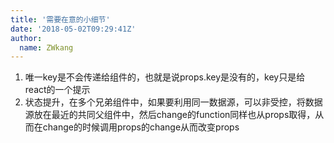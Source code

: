 ```yaml
---
title: '需要在意的小细节'
date: '2018-05-02T09:29:41Z'
author:
  name: ZWkang
---
```

1. 唯一key是不会传递给组件的，也就是说props.key是没有的，key只是给react的一个提示
2. 状态提升，在多个兄弟组件中，如果要利用同一数据源，可以非受控，将数据源放在最近的共同父组件中，然后change的function同样也从props取得，从而在change的时候调用props的change从而改变props